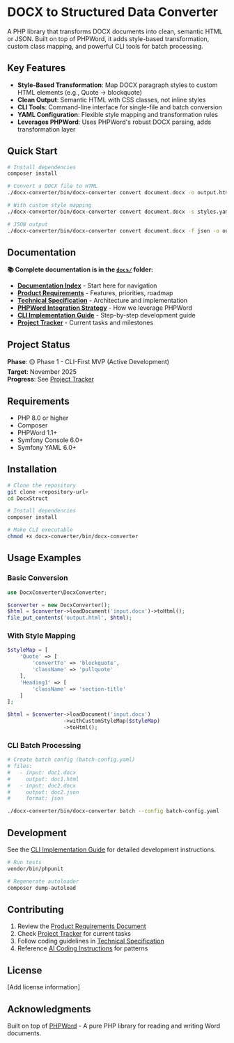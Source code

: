 # DOCX to Structured Data Converter

A PHP library that transforms DOCX documents into clean, semantic HTML or JSON. Built on top of PHPWord, it adds style-based transformation, custom class mapping, and powerful CLI tools for batch processing.

## Key Features

- **Style-Based Transformation**: Map DOCX paragraph styles to custom HTML elements (e.g., Quote → blockquote)
- **Clean Output**: Semantic HTML with CSS classes, not inline styles
- **CLI Tools**: Command-line interface for single-file and batch conversion
- **YAML Configuration**: Flexible style mapping and transformation rules
- **Leverages PHPWord**: Uses PHPWord's robust DOCX parsing, adds transformation layer

## Quick Start

```bash
# Install dependencies
composer install

# Convert a DOCX file to HTML
./docx-converter/bin/docx-converter convert document.docx -o output.html

# With custom style mapping
./docx-converter/bin/docx-converter convert document.docx -s styles.yaml -o output.html

# JSON output
./docx-converter/bin/docx-converter convert document.docx -f json -o output.json
```

## Documentation

**📚 Complete documentation is in the [`docs/`](docs/) folder:**

- **[Documentation Index](docs/README.md)** - Start here for navigation
- **[Product Requirements](docs/product-requirements.md)** - Features, priorities, roadmap
- **[Technical Specification](docs/technical-specification.md)** - Architecture and implementation
- **[PHPWord Integration Strategy](docs/prd-addendum-phpword-integration.md)** - How we leverage PHPWord
- **[CLI Implementation Guide](docs/cli-implementation-guide.md)** - Step-by-step development guide
- **[Project Tracker](docs/project_tracker.md)** - Current tasks and milestones

## Project Status

**Phase**: 🟡 Phase 1 - CLI-First MVP (Active Development)  
**Target**: November 2025  
**Progress**: See [Project Tracker](docs/project_tracker.md)

## Requirements

- PHP 8.0 or higher
- Composer
- PHPWord 1.1+
- Symfony Console 6.0+
- Symfony YAML 6.0+

## Installation

```bash
# Clone the repository
git clone <repository-url>
cd DocxStruct

# Install dependencies
composer install

# Make CLI executable
chmod +x docx-converter/bin/docx-converter
```

## Usage Examples

### Basic Conversion

```php
use DocxConverter\DocxConverter;

$converter = new DocxConverter();
$html = $converter->loadDocument('input.docx')->toHtml();
file_put_contents('output.html', $html);
```

### With Style Mapping

```php
$styleMap = [
    'Quote' => [
        'convertTo' => 'blockquote',
        'className' => 'pullquote'
    ],
    'Heading1' => [
        'className' => 'section-title'
    ]
];

$html = $converter->loadDocument('input.docx')
                  ->withCustomStyleMap($styleMap)
                  ->toHtml();
```

### CLI Batch Processing

```bash
# Create batch config (batch-config.yaml)
# files:
#   - input: doc1.docx
#     output: doc1.html
#   - input: doc2.docx
#     output: doc2.json
#     format: json

./docx-converter/bin/docx-converter batch --config batch-config.yaml
```

## Development

See the [CLI Implementation Guide](docs/cli-implementation-guide.md) for detailed development instructions.

```bash
# Run tests
vendor/bin/phpunit

# Regenerate autoloader
composer dump-autoload
```

## Contributing

1. Review the [Product Requirements Document](docs/product-requirements.md)
2. Check [Project Tracker](docs/project_tracker.md) for current tasks
3. Follow coding guidelines in [Technical Specification](docs/technical-specification.md)
4. Reference [AI Coding Instructions](.github/copilot-instructions.md) for patterns

## License

[Add license information]

## Acknowledgments

Built on top of [PHPWord](https://github.com/PHPOffice/PHPWord) - A pure PHP library for reading and writing Word documents.
